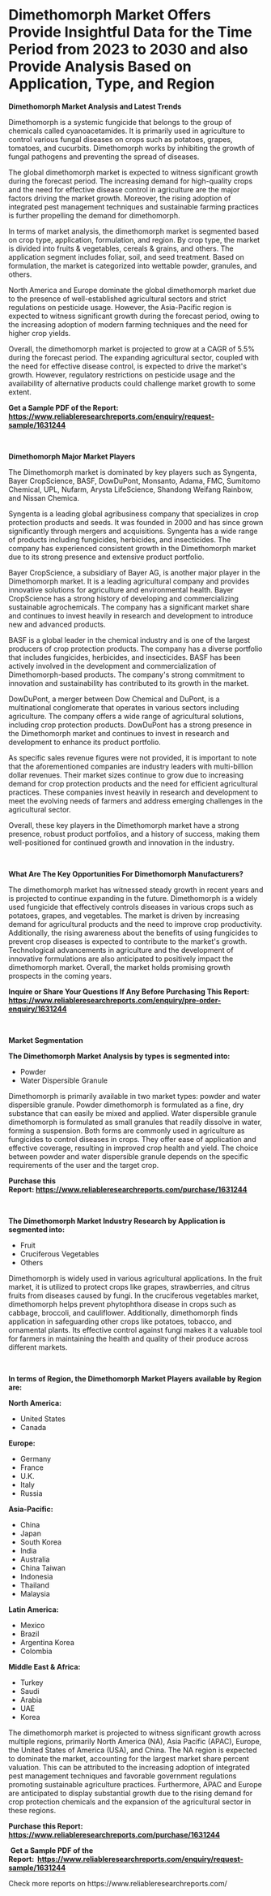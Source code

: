 <p><h1>Dimethomorph Market Offers Provide Insightful Data for the Time Period from 2023 to 2030 and also Provide Analysis Based on Application, Type, and Region</h1></p><p><strong>Dimethomorph Market Analysis and Latest Trends</strong></p>
<p><p>Dimethomorph is a systemic fungicide that belongs to the group of chemicals called cyanoacetamides. It is primarily used in agriculture to control various fungal diseases on crops such as potatoes, grapes, tomatoes, and cucurbits. Dimethomorph works by inhibiting the growth of fungal pathogens and preventing the spread of diseases.</p><p>The global dimethomorph market is expected to witness significant growth during the forecast period. The increasing demand for high-quality crops and the need for effective disease control in agriculture are the major factors driving the market growth. Moreover, the rising adoption of integrated pest management techniques and sustainable farming practices is further propelling the demand for dimethomorph.</p><p>In terms of market analysis, the dimethomorph market is segmented based on crop type, application, formulation, and region. By crop type, the market is divided into fruits & vegetables, cereals & grains, and others. The application segment includes foliar, soil, and seed treatment. Based on formulation, the market is categorized into wettable powder, granules, and others.</p><p>North America and Europe dominate the global dimethomorph market due to the presence of well-established agricultural sectors and strict regulations on pesticide usage. However, the Asia-Pacific region is expected to witness significant growth during the forecast period, owing to the increasing adoption of modern farming techniques and the need for higher crop yields.</p><p>Overall, the dimethomorph market is projected to grow at a CAGR of 5.5% during the forecast period. The expanding agricultural sector, coupled with the need for effective disease control, is expected to drive the market's growth. However, regulatory restrictions on pesticide usage and the availability of alternative products could challenge market growth to some extent.</p></p>
<p><strong>Get a Sample PDF of the Report:&nbsp; <a href="https://www.reliableresearchreports.com/enquiry/request-sample/1631244">https://www.reliableresearchreports.com/enquiry/request-sample/1631244</a></strong></p>
<p>&nbsp;</p>
<p><strong>Dimethomorph Major Market Players</strong></p>
<p><p>The Dimethomorph market is dominated by key players such as Syngenta, Bayer CropScience, BASF, DowDuPont, Monsanto, Adama, FMC, Sumitomo Chemical, UPL, Nufarm, Arysta LifeScience, Shandong Weifang Rainbow, and Nissan Chemica.</p><p>Syngenta is a leading global agribusiness company that specializes in crop protection products and seeds. It was founded in 2000 and has since grown significantly through mergers and acquisitions. Syngenta has a wide range of products including fungicides, herbicides, and insecticides. The company has experienced consistent growth in the Dimethomorph market due to its strong presence and extensive product portfolio.</p><p>Bayer CropScience, a subsidiary of Bayer AG, is another major player in the Dimethomorph market. It is a leading agricultural company and provides innovative solutions for agriculture and environmental health. Bayer CropScience has a strong history of developing and commercializing sustainable agrochemicals. The company has a significant market share and continues to invest heavily in research and development to introduce new and advanced products.</p><p>BASF is a global leader in the chemical industry and is one of the largest producers of crop protection products. The company has a diverse portfolio that includes fungicides, herbicides, and insecticides. BASF has been actively involved in the development and commercialization of Dimethomorph-based products. The company's strong commitment to innovation and sustainability has contributed to its growth in the market.</p><p>DowDuPont, a merger between Dow Chemical and DuPont, is a multinational conglomerate that operates in various sectors including agriculture. The company offers a wide range of agricultural solutions, including crop protection products. DowDuPont has a strong presence in the Dimethomorph market and continues to invest in research and development to enhance its product portfolio.</p><p>As specific sales revenue figures were not provided, it is important to note that the aforementioned companies are industry leaders with multi-billion dollar revenues. Their market sizes continue to grow due to increasing demand for crop protection products and the need for efficient agricultural practices. These companies invest heavily in research and development to meet the evolving needs of farmers and address emerging challenges in the agricultural sector.</p><p>Overall, these key players in the Dimethomorph market have a strong presence, robust product portfolios, and a history of success, making them well-positioned for continued growth and innovation in the industry.</p></p>
<p>&nbsp;</p>
<p><strong>What Are The Key Opportunities For Dimethomorph Manufacturers?</strong></p>
<p><p>The dimethomorph market has witnessed steady growth in recent years and is projected to continue expanding in the future. Dimethomorph is a widely used fungicide that effectively controls diseases in various crops such as potatoes, grapes, and vegetables. The market is driven by increasing demand for agricultural products and the need to improve crop productivity. Additionally, the rising awareness about the benefits of using fungicides to prevent crop diseases is expected to contribute to the market's growth. Technological advancements in agriculture and the development of innovative formulations are also anticipated to positively impact the dimethomorph market. Overall, the market holds promising growth prospects in the coming years.</p></p>
<p><strong>Inquire or Share Your Questions If Any Before Purchasing This Report: <a href="https://www.reliableresearchreports.com/enquiry/pre-order-enquiry/1631244">https://www.reliableresearchreports.com/enquiry/pre-order-enquiry/1631244</a></strong></p>
<p>&nbsp;</p>
<p><strong>Market Segmentation</strong></p>
<p><strong>The Dimethomorph Market Analysis by types is segmented into:</strong></p>
<p><ul><li>Powder</li><li>Water Dispersible Granule</li></ul></p>
<p><p>Dimethomorph is primarily available in two market types: powder and water dispersible granule. Powder dimethomorph is formulated as a fine, dry substance that can easily be mixed and applied. Water dispersible granule dimethomorph is formulated as small granules that readily dissolve in water, forming a suspension. Both forms are commonly used in agriculture as fungicides to control diseases in crops. They offer ease of application and effective coverage, resulting in improved crop health and yield. The choice between powder and water dispersible granule depends on the specific requirements of the user and the target crop.</p></p>
<p><strong>Purchase this Report:&nbsp;<a href="https://www.reliableresearchreports.com/purchase/1631244">https://www.reliableresearchreports.com/purchase/1631244</a></strong></p>
<p>&nbsp;</p>
<p><strong>The Dimethomorph Market Industry Research by Application is segmented into:</strong></p>
<p><ul><li>Fruit</li><li>Cruciferous Vegetables</li><li>Others</li></ul></p>
<p><p>Dimethomorph is widely used in various agricultural applications. In the fruit market, it is utilized to protect crops like grapes, strawberries, and citrus fruits from diseases caused by fungi. In the cruciferous vegetables market, dimethomorph helps prevent phytophthora disease in crops such as cabbage, broccoli, and cauliflower. Additionally, dimethomorph finds application in safeguarding other crops like potatoes, tobacco, and ornamental plants. Its effective control against fungi makes it a valuable tool for farmers in maintaining the health and quality of their produce across different markets.</p></p>
<p>&nbsp;</p>
<p><strong>In terms of Region, the Dimethomorph Market Players available by Region are:</strong></p>
<p>
    <p> <strong> North America: </strong>
        <ul>
            <li>United States</li>
            <li>Canada</li>
        </ul>
        </p> 
    <p> <strong> Europe: </strong>
        <ul>
            <li>Germany</li>
            <li>France</li>
            <li>U.K.</li>
            <li>Italy</li>
            <li>Russia</li>
        </ul>
        </p> 
    <p> <strong> Asia-Pacific: </strong>
        <ul>
            <li>China</li>
            <li>Japan</li>
            <li>South Korea</li>
            <li>India</li>
            <li>Australia</li>
            <li>China Taiwan</li>
            <li>Indonesia</li>
            <li>Thailand</li>
            <li>Malaysia</li>
        </ul>
        </p> 
    <p> <strong> Latin America: </strong>
        <ul>
            <li>Mexico</li>
            <li>Brazil</li>
            <li>Argentina Korea</li>
            <li>Colombia</li>
        </ul>
        </p> 
    <p> <strong> Middle East & Africa: </strong>
        <ul>
            <li>Turkey</li>
            <li>Saudi</li>
            <li>Arabia</li>
            <li>UAE</li>
            <li>Korea</li>
        </ul>
    </p>
    </p>
<p><p>The dimethomorph market is projected to witness significant growth across multiple regions, primarily North America (NA), Asia Pacific (APAC), Europe, the United States of America (USA), and China. The NA region is expected to dominate the market, accounting for the largest market share percent valuation. This can be attributed to the increasing adoption of integrated pest management techniques and favorable government regulations promoting sustainable agriculture practices. Furthermore, APAC and Europe are anticipated to display substantial growth due to the rising demand for crop protection chemicals and the expansion of the agricultural sector in these regions.</p></p>
<p><strong>Purchase this Report: <a href="https://www.reliableresearchreports.com/purchase/1631244">https://www.reliableresearchreports.com/purchase/1631244</a></strong></p>
<p>&nbsp;<strong>Get a Sample PDF of the Report:&nbsp;&nbsp;<a href="https://www.reliableresearchreports.com/enquiry/request-sample/1631244">https://www.reliableresearchreports.com/enquiry/request-sample/1631244</a></strong></p>
<p><strong></strong></p>
<p>Check more reports on https://www.reliableresearchreports.com/</p>